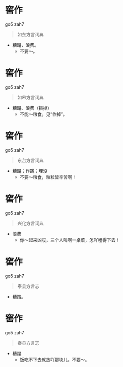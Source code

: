 # 窖作
go5 zah7
> 如东方言词典
- 糟蹋，浪费。
  - 不要～。

# 窖作
go5 zah7
> 如皋方言词典
- 糟蹋、浪费（损掉）
  - 不能～粮食。见“作掉”。

# 窖作
go5 zah7
> 东台方言词典
- 糟蹋；作践；埋没
  - 不要～粮食，粒粒皆辛苦啊！

# 窖作
go5 zah7
> 兴化方言词典
- 浪费
  - 你～起来凶哎，三个人叫啊一桌菜，怎吖噇得下去！

# 窖作
go5 zah7
> 泰县方言志
- 糟踏。

# 窖作
go5 zah7
> 泰县方言志
- 糟蹋
  - 饭吃不下去就放吖那块儿，不要～。
